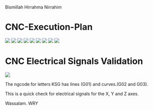 Bismillah Hirrahma Nirrahim
# CNC-Execution-Plan

![](images-run-gcodes/TEARDROP-Screenshot.png)
![](images-run-gcodes/BUTTERFLY-Screenshot.png)
![](images-run-gcodes/ASTEPI-Screenshot.png)
![](images-run-gcodes/CIRCLE-Screenshot.png)
![](images-run-gcodes/ELLIPSE-Screenshot.png)
![](images-run-gcodes/HYPOTROCOID-Screenshot.png)
![](images-run-gcodes/SKEWED-ASTROID-Screenshot.png)
![](images-run-gcodes/SNAHYP-Screenshot.png)
![](images-run-gcodes/SNAILSHELL-Screenshot.png)

# CNC Electrical Signals Validation

![](parport-electrical-signals/LED-parport-validation-Screenshot.png)

The ngcode for letters KSG has lines (G01) and curves.(G02 and G03). 

This is a quick check for electrical signals for the X, Y and Z axes.

Wassalam.
WRY
